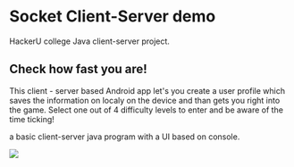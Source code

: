 # Socket Client-Server demo
HackerU college Java client-server project.

## Check how fast you are! 
This client - server based Android app let's you create a user profile which saves the information on localy on the device and than gets you right into the game. Select one out of 4 difficulty levels to enter and be aware of the time ticking! 

a basic client-server java program with a UI based on console. 

<img src="https://github.com/alonsd/Java-Project/blob/master/project_screenshot.jpg"/>
